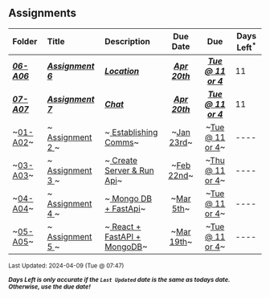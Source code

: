 ## Assignments

| Folder | Title | Description | Due Date | Due | Days Left<sup>*</sup> |
|:------|:------|:------|:-----:|:-----:|-----|
| ***<a href="https://github.com/rugbyprof/4443-5373-Mobile-Apps/tree/master/Assignments/06-A06">06-A06</a>*** | ***<a href="https://github.com/rugbyprof/4443-5373-Mobile-Apps/tree/master/Assignments/06-A06"> Assignment 6 </a>*** | ***<a href="https://github.com/rugbyprof/4443-5373-Mobile-Apps/tree/master/Assignments/06-A06"> Location</a>*** | ***<a href="https://github.com/rugbyprof/4443-5373-Mobile-Apps/tree/master/Assignments/06-A06">Apr 20th</a>*** | ***<a href="https://github.com/rugbyprof/4443-5373-Mobile-Apps/tree/master/Assignments/06-A06">Tue @ 11 or 4</a>*** | 11 |
| ***<a href="https://github.com/rugbyprof/4443-5373-Mobile-Apps/tree/master/Assignments/07-A07">07-A07</a>*** | ***<a href="https://github.com/rugbyprof/4443-5373-Mobile-Apps/tree/master/Assignments/07-A07"> Assignment 7 </a>*** | ***<a href="https://github.com/rugbyprof/4443-5373-Mobile-Apps/tree/master/Assignments/07-A07"> Chat</a>*** | ***<a href="https://github.com/rugbyprof/4443-5373-Mobile-Apps/tree/master/Assignments/07-A07">Apr 20th</a>*** | ***<a href="https://github.com/rugbyprof/4443-5373-Mobile-Apps/tree/master/Assignments/07-A07">Tue @ 11 or 4</a>*** | 11 |
| ~<a href="https://github.com/rugbyprof/4443-5373-Mobile-Apps/tree/master/Assignments/01-A02">01-A02</a>~ | ~<a href="https://github.com/rugbyprof/4443-5373-Mobile-Apps/tree/master/Assignments/01-A02"> Assignment 2 </a>~ | ~<a href="https://github.com/rugbyprof/4443-5373-Mobile-Apps/tree/master/Assignments/01-A02"> Establishing Comms</a>~ | ~<a href="https://github.com/rugbyprof/4443-5373-Mobile-Apps/tree/master/Assignments/01-A02">Jan 23rd</a>~ | ~<a href="https://github.com/rugbyprof/4443-5373-Mobile-Apps/tree/master/Assignments/01-A02">Tue @ 11 or 4</a>~ | ---- |
| ~<a href="https://github.com/rugbyprof/4443-5373-Mobile-Apps/tree/master/Assignments/03-A03">03-A03</a>~ | ~<a href="https://github.com/rugbyprof/4443-5373-Mobile-Apps/tree/master/Assignments/03-A03"> Assignment 3 </a>~ | ~<a href="https://github.com/rugbyprof/4443-5373-Mobile-Apps/tree/master/Assignments/03-A03"> Create Server & Run Api</a>~ | ~<a href="https://github.com/rugbyprof/4443-5373-Mobile-Apps/tree/master/Assignments/03-A03">Feb 22nd</a>~ | ~<a href="https://github.com/rugbyprof/4443-5373-Mobile-Apps/tree/master/Assignments/03-A03">Thu @ 11 or 4</a>~ | ---- |
| ~<a href="https://github.com/rugbyprof/4443-5373-Mobile-Apps/tree/master/Assignments/04-A04">04-A04</a>~ | ~<a href="https://github.com/rugbyprof/4443-5373-Mobile-Apps/tree/master/Assignments/04-A04"> Assignment 4 </a>~ | ~<a href="https://github.com/rugbyprof/4443-5373-Mobile-Apps/tree/master/Assignments/04-A04"> Mongo DB + FastApi</a>~ | ~<a href="https://github.com/rugbyprof/4443-5373-Mobile-Apps/tree/master/Assignments/04-A04">Mar 5th</a>~ | ~<a href="https://github.com/rugbyprof/4443-5373-Mobile-Apps/tree/master/Assignments/04-A04">Tue @ 11 or 4</a>~ | ---- |
| ~<a href="https://github.com/rugbyprof/4443-5373-Mobile-Apps/tree/master/Assignments/05-A05">05-A05</a>~ | ~<a href="https://github.com/rugbyprof/4443-5373-Mobile-Apps/tree/master/Assignments/05-A05"> Assignment 5 </a>~ | ~<a href="https://github.com/rugbyprof/4443-5373-Mobile-Apps/tree/master/Assignments/05-A05"> React + FastAPI + MongoDB</a>~ | ~<a href="https://github.com/rugbyprof/4443-5373-Mobile-Apps/tree/master/Assignments/05-A05">Mar 19th</a>~ | ~<a href="https://github.com/rugbyprof/4443-5373-Mobile-Apps/tree/master/Assignments/05-A05">Tue @ 11 or 4</a>~ | ---- |

<sup>Last Updated: 2024-04-09 (Tue @ 07:47)</sup> 

<sup>***Days Left is only accurate if the `Last Updated` date is the same as todays date. Otherwise, use the due date!***</sup> 
